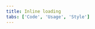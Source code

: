 ```yaml
---
title: Inline loading
tabs: ['Code', 'Usage', 'Style']
---
```



<component
    name="Inline loading"
    component="inline-loading"
    variation="inline-loading"
    experimental="true"
    hasReactVersion="true"
    >
</component>
<component-docs component="inline-loading" experimental="true"></component-docs>

